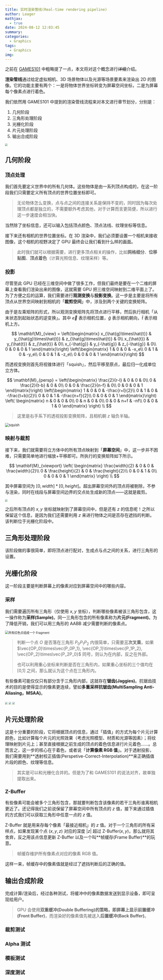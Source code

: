 ```yaml
---
title: 实时渲染管线(Real-time rendering pipeline)
author: Leager
mathjax:
  - true
date: 2024-08-12 12:03:45
summary:
categories:
  - Graphics
tags:
  - Graphics
img:
---
```


之前在 [GAMES101](../../note/games101note/#实时渲染管线real-time-rendering-pipeline) 中粗略提了一点，本文将对这个概念进行<del>详细</del>介绍。

<!-- more -->

**渲染管线**通过给定虚拟相机、3D 场景物体以及光源等场景要素来渲染出 2D 的图像。它的功能主要有两个：一是将物体世界坐标转变为屏幕空间坐标，二是为屏幕每个像素点进行着色。

我们依然用 GAMES101 中提到的渲染管线流程来对本文进行章节划分，分别是：

1. 几何阶段
2. 三角形处理阶段
3. 光栅化阶段
4. 片元处理阶段
5. 输出合成阶段

<img src="gpipe.png" style="zoom:50%">

## 几何阶段

### 顶点处理

我们首先要定义世界中的所有几何体。这些物体是由一系列顶点构成的，在这一阶段我们只需要定义所有顶点的世界位置坐标即可。

> 无论物体怎么变换，点与点之间的连接关系是保持不变的，同时因为每次处理顶点都是独立的，不需要额外考虑其他，对于计算而言更简便，所以进行这一步速度会相当快。

当然除了坐标信息，还可以输入包括顶点颜色、顶点法线、纹理坐标等信息。

接下来还有相机的世界位置坐标。在 3D 渲染中，我们必须要设置一个相机来接收图像，这个相机的视野决定了 GPU 最终会让我们看到什么样的画面。

> 此时我们就可以根据需要，进行更多顶点相关的操作，比如**网格细分**、**位移贴图**、**顶点着色**（计算光照信息、纹理采样）等。

### 投影

尽管至此 GPU 已经在三维空间中做了很多工作，但我们最终是要在一个二维的屏幕上查看我们渲染出来的图像，这就需要 GPU 把三维空间映射到二维平面上了。为了方便之后的运算，我们需要进行**观测变换**与**投影变换**。这一步是主要是将所有顶点从世界空间映射到相机的「**裁剪空间**」中，涉及到两个关键的变换矩阵。

由于是左乘矩阵的形式，所以观测变换矩阵先将顶点进行平移，然后执行相机「从末状态到起始状态的逆变换」。其中 $\vec{e}$ 表示相机位置，$\hat{g}$ 表示相机朝向，$\hat{t}$ 表示相机上方。

$$
\mathbf{M}_{view} =
\left(\begin{matrix}
x_{\hat{g}\times\hat{t}} & y_{\hat{g}\times\hat{t}} & z_{\hat{g}\times\hat{t}} & 0\\
x_{\hat{t}} & y_{\hat{t}} & z_{\hat{t}} & 0\\
x_{-\hat{g}} & y_{-\hat{g}} & z_{-\hat{g}} & 0\\
0 & 0 & 0 & 1
\end{matrix}\right)
\left(\begin{matrix}
1 & 0 & 0 & -x_e\\
0 & 1 & 0 & -y_e\\
0 & 0 & 1 & -z_e\\
0 & 0 & 0 & 1
\end{matrix}\right)
$$

而透视变换则首先将视锥体进行「squish」，然后平移至原点，最后归一化成单位立方体。

$$
\mathbf{M}_{persp} =
\left(\begin{matrix}
\frac{2}{r-l} & 0 & 0 & 0\\
0 & \frac{2}{t-b} & 0 & 0\\
0 & 0 & \frac{2}{n-f} & 0\\
0 & 0 & 0 & 1
\end{matrix}\right)
\left(\begin{matrix}
1 & 0 & 0 & -\frac{r+l}{2}\\
0 & 1 & 0 & -\frac{t+b}{2}\\
0 & 0 & 1 & -\frac{n+f}{2}\\
0 & 0 & 0 & 1
\end{matrix}\right)
\left(
\begin{matrix}
n & 0 & 0 & 0\\
0 & n & 0 & 0\\
0 & 0 & n+f & -nf\\
0 & 0 & 1 & 0
\end{matrix}
\right) \\
$$

> 这里是右手系下的透视投影变换矩阵，且相机朝 $z$ 轴负半轴。

<img src="squish.png" alt="squish" style="zoom:80%"/>

### 映射与裁剪

接下来，我们就需要将立方体中的所有顶点映射到「**屏幕空间**」中，这一步并不困难，只需要简单地进行缩放+平移即可。所执行的变换矩阵如下所示。

$$
\mathbf{M}_{viewport}
\left(
\begin{matrix}
\frac{width}{2} & 0 & 0 & \frac{width}{2}\\
0 & \frac{height}{2} & 0 & \frac{height}{2}\\
0 & 0 & 1 & 0\\
0 & 0 & 0 & 1
\end{matrix}
\right) \\
$$

其中屏幕空间为 $[0, width]*[0, height]$。超出屏幕空间外的顶点将被剔除，不参与渲染，同时在线段与屏幕空间边界的交点处生成新的顶点——这就是裁剪。

<img src="clip.png" style="zoom:50%">

之后所有顶点的 $x, y$ 坐标就映射到了屏幕空间中，但是还有 $z$ 的信息呢！之所以保留这个信息，是因为我们还需要利用 $z$ 来进行物体之间是否存在遮挡的判断。该判断位于光栅化阶段中。

## 三角形处理阶段

该阶段做的事很简单，即将顶点进行配对，生成点与点之间的关系，进行三角形的设置。

## 光栅化阶段

这一阶段主要是判断屏幕上的像素对应到屏幕空间中的哪些内容。

### 采样

我们需要遍历所有三角形（仅使用 $x, y$ 坐标），判断哪些像素被该三角形包含，这一操作称为**采样(Sample)**。同一三角形包含的所有像素称为**片元(Fragment)**。为了降低开销，我们可以用三角形的 AABB 减少需要判断的像素点。

<img src="sample.png" alt="所有红色点组成一个 Fragment" style="zoom:70%">

> 判断一个点 $O$ 是否落在三角形 $P_0P_1P_2$ 内很简单，只需要**三次叉乘**，如果 $\vec{OP_0}\times\vec{P_0P_1}, \vec{OP_1}\times\vec{P_1P_2}, \vec{OP_2}\times\vec{P_2P_0}$ 同号，则认为在内部，反之在外部。
>
> 也可以利用重心坐标来判断是否在三角形内，如果重心坐标的三个值均在 [0,1] 之间，那么就认为这个点在三角形内。

有些像素可能仅仅只有部分含于三角形内部，这就存在**锯齿(Jaggies)**。抗锯齿技术的目的是使得显示的像素更连续，譬如**多重采样抗锯齿(MultiSampling Anti-Aliasing，MSAA)**。

<img src="22supersample.png" style="zoom:50%">
<img src="afterss.png" style="zoom:50%">
<img src="result.png" style="zoom:50%">

## 片元处理阶段

这是十分重要的阶段，它将根据顶点的信息，通过「插值」的方式为每个片元计算颜色，比如计算每个片元的光照效果（考虑光照模型、材质和光源等因素）；将纹理映射到片元上；甚至直接根据之前生成的顶点的着色信息进行片元着色……。总而言之，这一步的核心在于着色，或者说「**计算像素 RGB 值**」。对于透射投影，我们需要用到**透射校正插值(Perspetive-Correct-Interpolation)**来正确插值片段的颜色、纹理等信息。

> 其实是可以和光栅化合并的。但是为了和 GAMES101 的说法对齐，故单独提取出来。

### Z-Buffer

有些像素可能会被多个三角形包含，那就要判断包含该像素的若干三角形谁离相机更近了。还记得我们之前说保留了屏幕空间中所有顶点的 $z$ 值，接下来通过插值的方式我们可以获取三角形中任意一点的 $z$ 值。

Z-Buffer 就是用来存每个像素「最接近相机」的 $z$ 值。对于一个三角形的所有采样点，如果发现某个点 $(x, y, z)$ 对应的深度 $|z|$ 超过 $\text{Z-Buffer}(x, y)$，那么就将其舍弃，反之用该点信息更新 Z-Buffer 以及一个叫**帧缓存(Frame Buffer)**的玩意。

> 帧缓存维护所有像素点对应的像素 RGB 值。

这样一来，帧缓存中的像素值就是经过了遮挡判断后的正确的值。

## 输出合成阶段

完成计算/渲染后，经过各种测试，将缓冲中的像素数据发送到显示设备，即可呈现给用户。

> GPU 会使用**双重缓冲(Double Buffering)**的策略，即屏幕上显示**前置缓冲(Front Buffer)**，而渲染好的像素值先被送入**后置缓冲(Back Buffer)**。

### 裁剪测试

### Alpha 测试

### 模板测试

### 深度测试